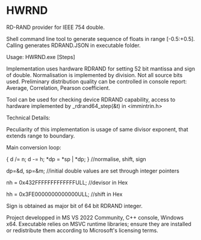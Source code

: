 # HWRND
RD-RAND provider for IEEE 754 double.

Shell command line tool to generate sequence of floats in range [-0.5:+0.5]. Calling generates RDRAND.JSON in executable folder.

Usage: HWRND.exe [Steps]

Implementation uses hardware RDRAND for setting 52 bit mantissa and sign of double. Normalisation is implemented by division. Not all source bits used. 
Preliminary distribution quality can be controlled in console report: Average, Correlation, Pearson coefficient.

Tool can be used for checking device RDRAND capability, access to hardware implemented by _rdrand64_step(&t) in <immintrin.h>

Technical Details: 

Peculiarity of this implementation is usage of same divisor exponent, that extends range to boundary. 

Main conversion loop:

{ d /= n; d -= h; *dp = *sp | *dp; } //normalise, shift, sign

dp=&d, sp=&m; //initial double values are set through integer pointers

nh = 0x432FFFFFFFFFFFFFULL; //devisor in Hex

hh = 0x3FE0000000000000ULL; //shift in Hex

Sign is obtained as major bit of 64 bit RDRAND integer. 

Project developped in MS VS 2022 Community, C++ console, Windows x64. Executable relies on MSVC runtime libraries; ensure they are installed or redistribute them according to Microsoft's licensing terms.
